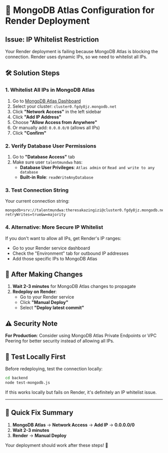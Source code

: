 # 🔧 MongoDB Atlas Configuration for Render Deployment

## Issue: IP Whitelist Restriction

Your Render deployment is failing because MongoDB Atlas is blocking the connection. Render uses dynamic IPs, so we need to whitelist all IPs.

## 🛠️ Solution Steps

### 1. **Whitelist All IPs in MongoDB Atlas**

1. Go to [MongoDB Atlas Dashboard](https://cloud.mongodb.com/)
2. Select your cluster: `cluster0.fgdy8jz.mongodb.net`
3. Click **"Network Access"** in the left sidebar
4. Click **"Add IP Address"**
5. Choose **"Allow Access from Anywhere"** 
6. Or manually add: `0.0.0.0/0` (allows all IPs)
7. Click **"Confirm"**

### 2. **Verify Database User Permissions**

1. Go to **"Database Access"** tab
2. Make sure user `talentmundwa` has:
   - **Database User Privileges**: `Atlas admin` or `Read and write to any database`
   - **Built-in Role**: `readWriteAnyDatabase`

### 3. **Test Connection String**

Your current connection string:
```
mongodb+srv://talentmundwa:theresakazingizi@cluster0.fgdy8jz.mongodb.net/mamacare?retryWrites=true&w=majority
```

### 4. **Alternative: More Secure IP Whitelist**

If you don't want to allow all IPs, get Render's IP ranges:
- Go to your Render service dashboard
- Check the "Environment" tab for outbound IP addresses
- Add those specific IPs to MongoDB Atlas

## 🔄 After Making Changes

1. **Wait 2-3 minutes** for MongoDB Atlas changes to propagate
2. **Redeploy on Render**:
   - Go to your Render service
   - Click **"Manual Deploy"**
   - Select **"Deploy latest commit"**

## ⚠️ Security Note

**For Production**: Consider using MongoDB Atlas Private Endpoints or VPC Peering for better security instead of allowing all IPs.

## 🧪 Test Locally First

Before redeploying, test the connection locally:

```bash
cd backend
node test-mongodb.js
```

If this works locally but fails on Render, it's definitely an IP whitelist issue.

---

## 🚀 Quick Fix Summary

1. **MongoDB Atlas** → **Network Access** → **Add IP** → **0.0.0.0/0**
2. **Wait 2-3 minutes**
3. **Render** → **Manual Deploy**

Your deployment should work after these steps! 🎉
